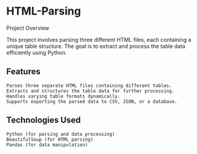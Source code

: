 # HTML-Parsing

Project Overview

This project involves parsing three different HTML files, each containing a unique table structure. The goal is to extract and process the table data efficiently using Python.

## Features

    Parses three separate HTML files containing different tables.
    Extracts and structures the table data for further processing.
    Handles varying table formats dynamically.
    Supports exporting the parsed data to CSV, JSON, or a database.

 ## Technologies Used

    Python (for parsing and data processing)
    BeautifulSoup (for HTML parsing)
    Pandas (for data manipulation)

